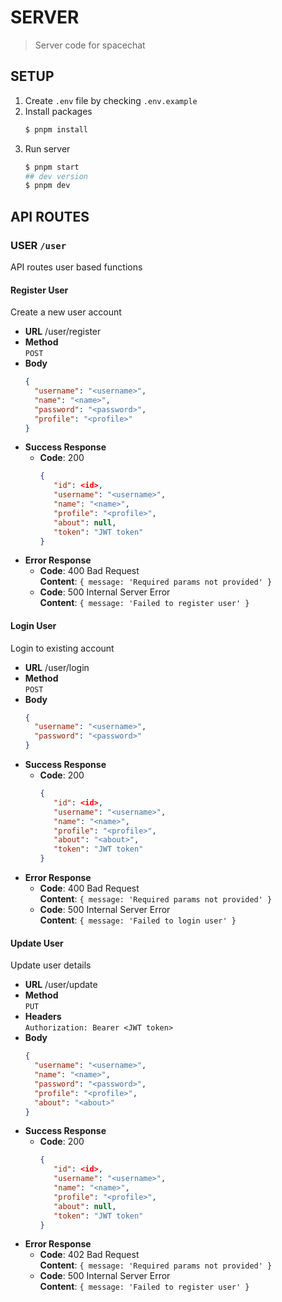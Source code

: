 # SERVER

> Server code for spacechat

## SETUP

1. Create `.env` file by checking `.env.example`
2. Install packages
   ```bash
   $ pnpm install
   ```
3. Run server
   ```bash
   $ pnpm start
   ## dev version
   $ pnpm dev
   ```

## API ROUTES

### USER `/user`

API routes user based functions

#### Register User

Create a new user account

- **URL**
  /user/register
- **Method** <br />
  `POST`
- **Body**
  ```json
  {
    "username": "<username>",
    "name": "<name>",
    "password": "<password>",
    "profile": "<profile>"
  }
  ```
- **Success Response**
  - **Code**: 200
    ```json
    {
       "id": <id>,
       "username": "<username>",
       "name": "<name>",
       "profile": "<profile>",
       "about": null,
       "token": "JWT token"
    }
    ```
- **Error Response**
  - **Code**: 400 Bad Request <br />
    **Content**: `{ message: 'Required params not provided' }`
  - **Code**: 500 Internal Server Error <br />
    **Content**: `{ message: 'Failed to register user' }`

#### Login User

Login to existing account

- **URL**
  /user/login
- **Method** <br />
  `POST`
- **Body**
  ```json
  {
    "username": "<username>",
    "password": "<password>"
  }
  ```
- **Success Response**
  - **Code**: 200
    ```json
    {
       "id": <id>,
       "username": "<username>",
       "name": "<name>",
       "profile": "<profile>",
       "about": "<about>",
       "token": "JWT token"
    }
    ```
- **Error Response**
  - **Code**: 400 Bad Request <br />
    **Content**: `{ message: 'Required params not provided' }`
  - **Code**: 500 Internal Server Error <br />
    **Content**: `{ message: 'Failed to login user' }`

#### Update User

Update user details

- **URL**
  /user/update
- **Method** <br />
  `PUT`
- **Headers** <br />
  `Authorization: Bearer <JWT token>`
- **Body**
  ```json
  {
    "username": "<username>",
    "name": "<name>",
    "password": "<password>",
    "profile": "<profile>",
    "about": "<about>"
  }
  ```
- **Success Response**
  - **Code**: 200
    ```json
    {
       "id": <id>,
       "username": "<username>",
       "name": "<name>",
       "profile": "<profile>",
       "about": null,
       "token": "JWT token"
    }
    ```
- **Error Response**
  - **Code**: 402 Bad Request <br />
    **Content**: `{ message: 'Required params not provided' }`
  - **Code**: 500 Internal Server Error <br />
    **Content**: `{ message: 'Failed to register user' }`
